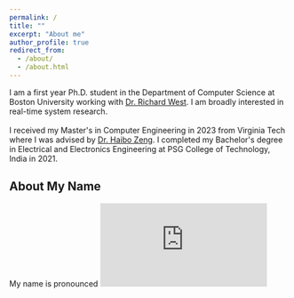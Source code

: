 ```yaml
---
permalink: /
title: ""
excerpt: "About me"
author_profile: true
redirect_from: 
  - /about/
  - /about.html
---
```


I am a first year Ph.D. student in the Department of Computer Science at Boston University working with [Dr. Richard West](https://www.cs.bu.edu/fac/richwest/index2.html). I am broadly interested in real-time system research. <br/>
<br/>
I received my Master's in Computer Engineering in 2023 from Virginia Tech where I was advised by [Dr. Haibo Zeng](https://www.faculty.ece.vt.edu/zeng/). I completed my Bachelor's degree in Electrical and Electronics Engineering at PSG College of Technology, India in 2021.

## About My Name
My name is pronounced <embed type="audio/mp3" src="https://hearmyname.bu.edu/Listen/Recording/shriramr.mp3" width="300px" height="150px">

<!-- [Where](https://en.wikipedia.org/wiki/Coimbatore) I come from, we follow what is called [patronymic](https://en.wikipedia.org/wiki/Patronymic#:~:text=In%20Tamil%20Nadu,of%20the%20name.) naming. Following that #system, my given name is R. Shriram, where R stands for Raja which is my father's first name. To accomodate with the <given name> <last name> convention that is common in other parts of India and the world I #moved the initial to the other side of my first name. So, when I say "Don't call me Raja", I am not asking you to be informal as Raja is <i>literally</i> my father. !-->
